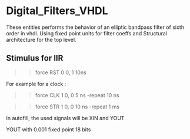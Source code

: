 # Digital_Filters_VHDL
These entities performs the behavior of an elliptic bandpass filter of sixth order in vhdl. Using fixed point units for filter coeffs and Structural architecture for the top level.
## Stimulus for IIR

> > force RST 0 0, 1 10ns

For example for a clock :

> > force CLK 1 0, 0 5 ns -repeat 10 ns

> > force STR 1 0, 0 10 ns -repeat 1 ms

In autofill, the used signals will be XIN and YOUT

YOUT with 0.001 fixed point 18 bits
